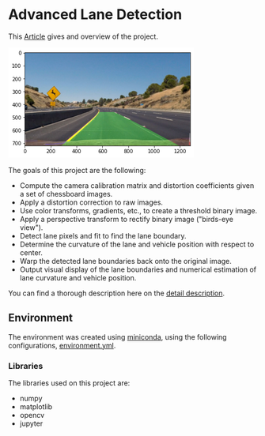 # Advanced Lane Detection
This [Article](https://advt3.com/posts/advanced_lane_detection/) gives and overview of the project.

![result](results/result.png)

The goals of this project are the following:

* Compute the camera calibration matrix and distortion coefficients given a set of chessboard images.
* Apply a distortion correction to raw images.
* Use color transforms, gradients, etc., to create a threshold binary image.
* Apply a perspective transform to rectify binary image ("birds-eye view").
* Detect lane pixels and fit to find the lane boundary.
* Determine the curvature of the lane and vehicle position with respect to center.
* Warp the detected lane boundaries back onto the original image.
* Output visual display of the lane boundaries and numerical estimation of lane curvature and vehicle position.

You can find a thorough description here on the [detail description](detail_description.md).

## Environment
The environment was created using [miniconda](https://docs.conda.io/en/latest/miniconda.html),
 using the following configurations, [environment.yml](environment.yml).
 
### Libraries
The libraries used on this project are:
  - numpy
  - matplotlib
  - opencv
  - jupyter

 
